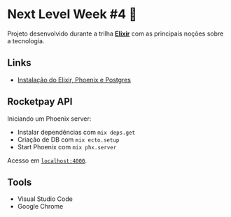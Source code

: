 # Next Level Week #4 :rocket:

Projeto desenvolvido durante a trilha **[Elixir](https://nextlevelweek.com/)** com as principais noções sobre a tecnologia.

## Links

- [Instalação do Elixir, Phoenix e Postgres](https://www.notion.so/Configura-es-do-ambiente-Elixir-f823443de76840cbbcb8ab1db8aa4667)

## Rocketpay API

Iniciando um Phoenix server:

- Instalar dependências com `mix deps.get`
- Criação de DB com `mix ecto.setup`
- Start Phoenix com `mix phx.server`

Acesso em [`localhost:4000`](http://localhost:4000).

## Tools

- Visual Studio Code
- Google Chrome